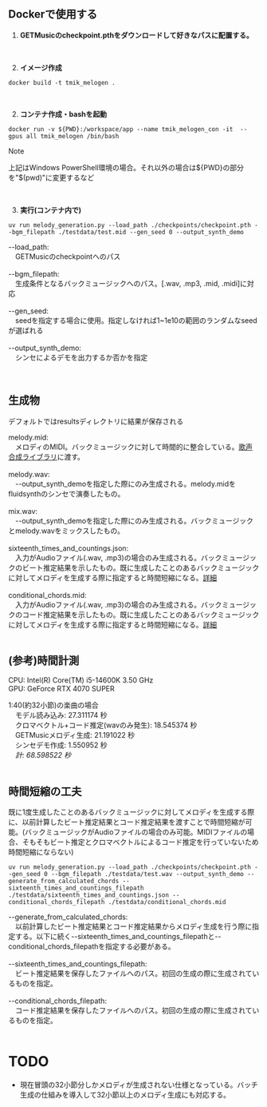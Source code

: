 
## Dockerで使用する

1. **GETMusicのcheckpoint.pthをダウンロードして好きなパスに配置する。**
<br>

2. **イメージ作成**
```
docker build -t tmik_melogen .
```
<br>

2. **コンテナ作成・bashを起動**
```
docker run -v ${PWD}:/workspace/app --name tmik_melogen_con -it  --gpus all tmik_melogen /bin/bash
```
> [!NOTE]
上記はWindows PowerShell環境の場合。それ以外の場合は\${PWD}の部分を"$(pwd)"に変更するなど

<br>


3. **実行(コンテナ内で)**
```
uv run melody_generation.py --load_path ./checkpoints/checkpoint.pth --bgm_filepath ./testdata/test.mid --gen_seed 0 --output_synth_demo
```

--load_path:  
&emsp;GETMusicのcheckpointへのパス  
<br>
--bgm_filepath:  
&emsp;生成条件となるバックミュージックへのパス。[.wav, .mp3, .mid, .midi]に対応  
<br>
--gen_seed:  
&emsp;seedを指定する場合に使用。指定しなければ1~1e10の範囲のランダムなseedが選ばれる  
<br>
--output_synth_demo:  
&emsp;シンセによるデモを出力するか否かを指定  

<br>

## 生成物
デフォルトではresultsディレクトリに結果が保存される  


melody.mid:  
&emsp;メロディのMIDI。バックミュージックに対して時間的に整合している。[歌声合成ライブラリ](https://github.com/satoshi-suehiro/tmik_make_vocal_mix)に渡す。  
<br>
melody.wav:  
&emsp;--output_synth_demoを指定した際にのみ生成される。melody.midをfluidsynthのシンセで演奏したもの。  
<br>
mix.wav:  
&emsp;--output_synth_demoを指定した際にのみ生成される。バックミュージックとmelody.wavをミックスしたもの。  
<br>
sixteenth_times_and_countings.json:  
&emsp;入力がAudioファイル(.wav, .mp3)の場合のみ生成される。バックミュージックのビート推定結果を示したもの。既に生成したことのあるバックミュージックに対してメロディを生成する際に指定すると時間短縮になる。[詳細](#時間短縮の工夫)  
<br>
conditional_chords.mid:  
&emsp;入力がAudioファイル(.wav, .mp3)の場合のみ生成される。バックミュージックのコード推定結果を示したもの。既に生成したことのあるバックミュージックに対してメロディを生成する際に指定すると時間短縮になる。[詳細](#時間短縮の工夫)  
<br>


## (参考)時間計測  
CPU: Intel(R) Core(TM) i5-14600K 3.50 GHz  
GPU: GeForce RTX 4070 SUPER

1:40(約32小節)の楽曲の場合  
&emsp;モデル読み込み: 27.311174 秒  
&emsp;クロマベクトル+コード推定(wavのみ発生): 18.545374 秒  
&emsp;GETMusicメロディ生成: 21.191022 秒  
&emsp;シンセデモ作成: 1.550952 秒  
&emsp;*計: 68.598522 秒*  
<br>

## 時間短縮の工夫
既に1度生成したことのあるバックミュージックに対してメロディを生成する際に、以前計算したビート推定結果とコード推定結果を渡すことで時間短縮が可能。(バックミュージックがAudioファイルの場合のみ可能。MIDIファイルの場合、そもそもビート推定とクロマベクトルによるコード推定を行っていないため時間短縮にならない)

```
uv run melody_generation.py --load_path ./checkpoints/checkpoint.pth --gen_seed 0 --bgm_filepath ./testdata/test.wav --output_synth_demo --generate_from_calculated_chords --sixteenth_times_and_countings_filepath ./testdata/sixteenth_times_and_countings.json --conditional_chords_filepath ./testdata/conditional_chords.mid
```

--generate_from_calculated_chords:  
&emsp;以前計算したビート推定結果とコード推定結果からメロディ生成を行う際に指定する。以下に続く--sixteenth_times_and_countings_filepathと--conditional_chords_filepathを指定する必要がある。  
<br>
--sixteenth_times_and_countings_filepath:  
&emsp;ビート推定結果を保存したファイルへのパス。初回の生成の際に生成されているものを指定。  
<br>
--conditional_chords_filepath:  
&emsp;コード推定結果を保存したファイルへのパス。初回の生成の際に生成されているものを指定。  
<br>


# TODO
* 現在冒頭の32小節分しかメロディが生成されない仕様となっている。バッチ生成の仕組みを導入して32小節以上のメロディ生成にも対応する。